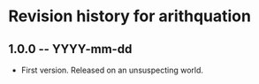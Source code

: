 # Revision history for arithquation

## 1.0.0 -- YYYY-mm-dd

* First version. Released on an unsuspecting world.
